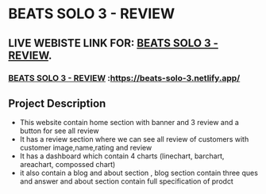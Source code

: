 # BEATS SOLO 3 - REVIEW

## LIVE WEBISTE LINK FOR: [BEATS SOLO 3 - REVIEW](https://beats-solo-3.netlify.app/).

### [BEATS SOLO 3 - REVIEW](https://beats-solo-3.netlify.app/) :https://beats-solo-3.netlify.app/

## Project Description

- This website contain home section with banner and 3 review and a button for see all review
- It has a review section where we can see all review of customers with customer image,name,rating and review
- It has a dashboard which contain 4 charts (linechart, barchart, areachart, compossed chart)
- it also contain a blog and about section , blog section contain three ques and answer and about section contain full specification of prodct
